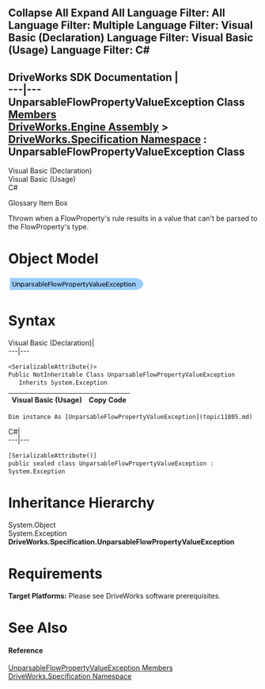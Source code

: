        

 Collapse All Expand All  Language Filter: All  Language Filter: Multiple  Language Filter: Visual Basic (Declaration) Language Filter: Visual Basic (Usage) Language Filter: C#  
---  
DriveWorks SDK Documentation  |   
---|---  
UnparsableFlowPropertyValueException Class   
[Members](topic11806.md)   
[DriveWorks.Engine Assembly](topic2156.md) > [DriveWorks.Specification Namespace](topic10764.md) : UnparsableFlowPropertyValueException Class  
---  
  
Visual Basic (Declaration)    
Visual Basic (Usage)    
C# 

Glossary Item Box

Thrown when a FlowProperty's rule results in a value that can't be parsed to the FlowProperty's type. 

# Object Model

![](dotnetdiagramimages/image606.png)

# Syntax

Visual Basic (Declaration)|   
---|---  
      
    
    <SerializableAttribute()>
    Public NotInheritable Class UnparsableFlowPropertyValueException 
       Inherits System.Exception  
  
Visual Basic (Usage)| Copy Code  
---|---  
      
    
    Dim instance As [UnparsableFlowPropertyValueException](topic11805.md)  
  
C#|   
---|---  
      
    
    [SerializableAttribute()]
    public sealed class UnparsableFlowPropertyValueException : System.Exception   
  
# Inheritance Hierarchy

System.Object  
System.Exception  
**DriveWorks.Specification.UnparsableFlowPropertyValueException**  


# Requirements

**Target Platforms:** Please see DriveWorks software prerequisites.

# See Also

#### Reference

[UnparsableFlowPropertyValueException Members](topic11806.md)   
[DriveWorks.Specification Namespace](topic10764.md)


